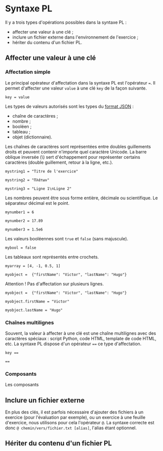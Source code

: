 # Syntaxe PL

Il y a trois types d'opérations possibles dans la syntaxe PL :

  * affecter une valeur à une clé ;
  * inclure un fichier externe dans l'environnement de l'exercice ;
  * hériter du contenu d'un fichier PL.

## Affecter une valeur à une clé

### Affectation simple

Le principal opérateur d'affectation dans la syntaxe PL est l'opérateur `=`. Il permet d'affecter une valeur `value` à une clé `key` de la façon suivante.

```
key = value
```

Les types de valeurs autorisés sont les types du [format JSON](https://fr.wikipedia.org/wiki/JavaScript_Object_Notation) :

  * chaîne de caractères ;
  * nombre ;
  * booléen ;
  * tableau ;
  * objet (dictionnaire).

Les chaînes de caractères sont représentées entre doubles guillements droits et peuvent contenir n'importe quel caractère Unicode. La barre oblique inversée (\\) sert d'échappement pour représenter certains caractères (double guillement, retour à la ligne, etc.).

```
mystring1 = "Titre de l'exercice"

mystring2 = "Πλάτων"

mystring3 = "Ligne 1\nLigne 2"
```

Les nombres peuvent être sous forme entière, décimale ou scientifique. Le séparateur décimal est le point.

```
mynumber1 = 6

mynumber2 = 17.89

mynumber3 = 1.5e6
```
Les valeurs booléennes sont `true` et `false` (sans majuscule).

```
mybool = false
```
Les tableaux sont représentés entre crochets.
```
myarray = [4, -1, 0.5, 1]

myobject =  {"firstName": "Victor", "lastName": "Hugo"}
```  

Attention ! Pas d'affectation sur plusieurs lignes.

```
myobject =  {"firstName": "Victor", "lastName": "Hugo"}
```  

```
myobject.firstName = "Victor"

myobject.lastName = "Hugo"
```

### Chaînes multilignes



Souvent, la valeur à affecter à une clé est une chaîne multilignes avec des caractères spéciaux : script Python, code HTML, template de code HTML, etc. La syntaxe PL dispose d'un opérateur `==` ce type d'affectation.

```
key ==

==
```

### Composants

Les composants



## Inclure un fichier externe

En plus des clés, il est parfois nécessaire d'ajouter des fichiers à un exercice
  (pour l'évaluation par exemple), ou un exercice à une feuille d'exercice,
  nous utilisons pour cela l'opérateur `@`. La syntaxe correcte est donc
  `@ chemin/vers/fichier.txt [alias]`, l'alias étant optionnel.
  
## Hériter du contenu d'un fichier PL
